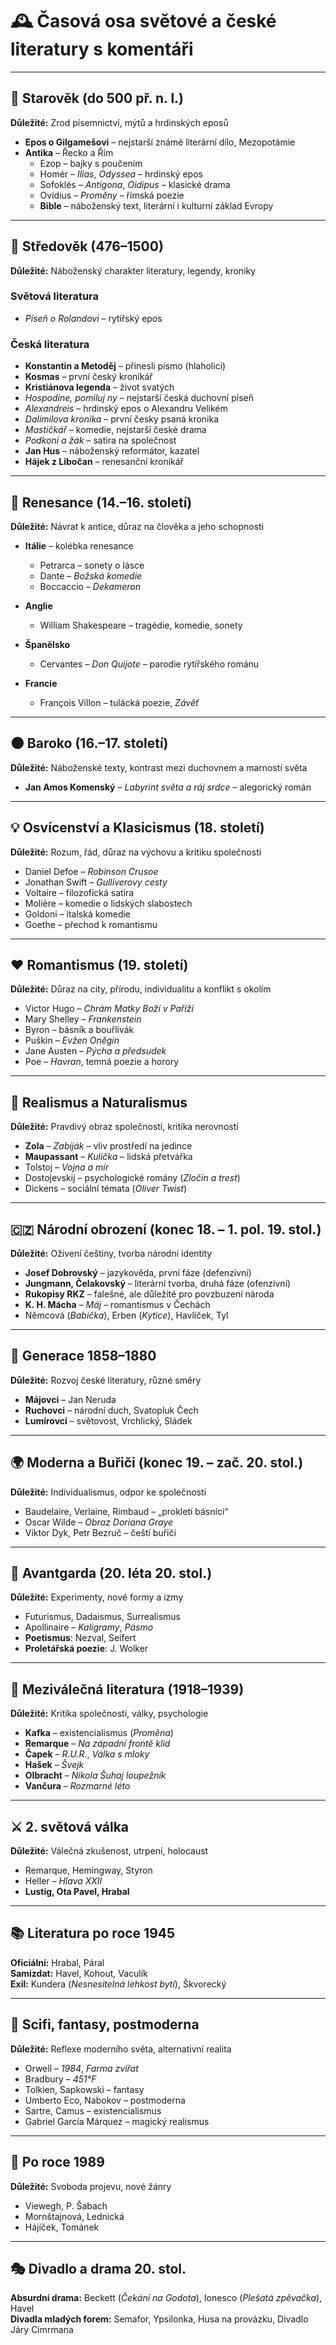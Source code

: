 # 🕰️ Časová osa světové a české literatury s komentáři

---

## 🏺 Starověk (do 500 př. n. l.)
**Důležité:** Zrod písemnictví, mýtů a hrdinských eposů

- **Epos o Gilgamešovi** – nejstarší známé literární dílo, Mezopotámie
- **Antika** – Řecko a Řím
  - Ezop – bajky s poučením
  - Homér – *Ilias*, *Odyssea* – hrdinský epos
  - Sofoklés – *Antigona*, *Oidipus* – klasické drama
  - Ovidius – *Proměny* – římská poezie
  - **Bible** – náboženský text, literární i kulturní základ Evropy

---

## 🏰 Středověk (476–1500)
**Důležité:** Náboženský charakter literatury, legendy, kroniky

### Světová literatura
- *Píseň o Rolandovi* – rytířský epos

### Česká literatura
- **Konstantin a Metoděj** – přinesli písmo (hlaholici)
- **Kosmas** – první český kronikář
- **Kristiánova legenda** – život svatých
- *Hospodine, pomiluj ny* – nejstarší česká duchovní píseň
- *Alexandreis* – hrdinský epos o Alexandru Velikém
- *Dalimilova kronika* – první česky psaná kronika
- *Mastičkář* – komedie, nejstarší české drama
- *Podkoní a žák* – satira na společnost
- **Jan Hus** – náboženský reformátor, kazatel
- **Hájek z Libočan** – renesanční kronikář

---

## 🌸 Renesance (14.–16. století)
**Důležité:** Návrat k antice, důraz na člověka a jeho schopnosti

- **Itálie** – kolébka renesance
  - Petrarca – sonety o lásce
  - Dante – *Božská komedie*
  - Boccaccio – *Dekameron*

- **Anglie**
  - William Shakespeare – tragédie, komedie, sonety

- **Španělsko**
  - Cervantes – *Don Quijote* – parodie rytířského románu

- **Francie**
  - François Villon – tulácká poezie, *Závěť*

---

## 🌑 Baroko (16.–17. století)
**Důležité:** Náboženské texty, kontrast mezi duchovnem a marností světa

- **Jan Amos Komenský** – *Labyrint světa a ráj srdce* – alegorický román

---

## 💡 Osvícenství a Klasicismus (18. století)
**Důležité:** Rozum, řád, důraz na výchovu a kritiku společnosti

- Daniel Defoe – *Robinson Crusoe*
- Jonathan Swift – *Gulliverovy cesty*
- Voltaire – filozofická satira
- Molière – komedie o lidských slabostech
- Goldoni – italská komedie
- Goethe – přechod k romantismu

---

## ❤️ Romantismus (19. století)
**Důležité:** Důraz na city, přírodu, individualitu a konflikt s okolím

- Victor Hugo – *Chrám Matky Boží v Paříži*
- Mary Shelley – *Frankenstein*
- Byron – básník a bouřlivák
- Puškin – *Evžen Oněgin*
- Jane Austen – *Pýcha a předsudek*
- Poe – *Havran*, temná poezie a horory

---

## 🧭 Realismus a Naturalismus
**Důležité:** Pravdivý obraz společnosti, kritika nerovností

- **Zola** – *Zabiják* – vliv prostředí na jedince
- **Maupassant** – *Kulička* – lidská přetvářka
- Tolstoj – *Vojna a mír*
- Dostojevskij – psychologické romány (*Zločin a trest*)
- Dickens – sociální témata (*Oliver Twist*)

---

## 🇨🇿 Národní obrození (konec 18. – 1. pol. 19. stol.)
**Důležité:** Oživení češtiny, tvorba národní identity

- **Josef Dobrovský** – jazykověda, první fáze (defenzivní)
- **Jungmann, Čelakovský** – literární tvorba, druhá fáze (ofenzivní)
- **Rukopisy RKZ** – falešné, ale důležité pro povzbuzení národa
- **K. H. Mácha** – *Máj* – romantismus v Čechách
- Němcová (*Babička*), Erben (*Kytice*), Havlíček, Tyl

---

## 📝 Generace 1858–1880
**Důležité:** Rozvoj české literatury, různé směry

- **Májovci** – Jan Neruda
- **Ruchovci** – národní duch, Svatopluk Čech
- **Lumírovci** – světovost, Vrchlický, Sládek

---

## 🌍 Moderna a Buřiči (konec 19. – zač. 20. stol.)
**Důležité:** Individualismus, odpor ke společnosti

- Baudelaire, Verlaine, Rimbaud – „prokletí básníci“
- Oscar Wilde – *Obraz Doriana Graye*
- Viktor Dyk, Petr Bezruč – čeští buřiči

---

## 🎨 Avantgarda (20. léta 20. stol.)
**Důležité:** Experimenty, nové formy a izmy

- Futurismus, Dadaismus, Surrealismus
- Apollinaire – *Kaligramy*, *Pásmo*
- **Poetismus**: Nezval, Seifert
- **Proletářská poezie**: J. Wolker

---

## 📖 Meziválečná literatura (1918–1939)
**Důležité:** Kritika společnosti, války, psychologie

- **Kafka** – existencialismus (*Proměna*)
- **Remarque** – *Na západní frontě klid*
- **Čapek** – *R.U.R.*, *Válka s mloky*
- **Hašek** – *Švejk*
- **Olbracht** – *Nikola Šuhaj loupežník*
- **Vančura** – *Rozmarné léto*

---

## ⚔ 2. světová válka
**Důležité:** Válečná zkušenost, utrpení, holocaust

- Remarque, Hemingway, Styron
- Heller – *Hlava XXII*
- **Lustig, Ota Pavel, Hrabal**

---

## 📚 Literatura po roce 1945
**Oficiální:** Hrabal, Páral  
**Samizdat:** Havel, Kohout, Vaculík  
**Exil:** Kundera (*Nesnesitelná lehkost bytí*), Škvorecký

---

## 🔬 Scifi, fantasy, postmoderna
**Důležité:** Reflexe moderního světa, alternativní realita

- Orwell – *1984*, *Farma zvířat*
- Bradbury – *451°F*
- Tolkien, Sapkowski – fantasy
- Umberto Eco, Nabokov – postmoderna
- Sartre, Camus – existencialismus
- Gabriel García Márquez – magický realismus

---

## 📅 Po roce 1989
**Důležité:** Svoboda projevu, nové žánry

- Viewegh, P. Šabach
- Mornštajnová, Lednická
- Hájíček, Tománek

---

## 🎭 Divadlo a drama 20. stol.
**Absurdní drama:** Beckett (*Čekání na Godota*), Ionesco (*Plešatá zpěvačka*), Havel  
**Divadla mladých forem:** Semafor, Ypsilonka, Husa na provázku, Divadlo Járy Cimrmana
